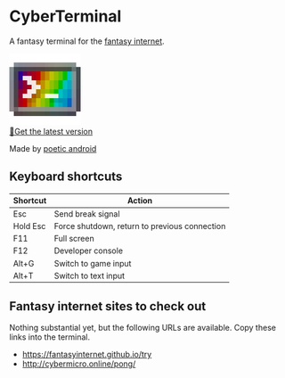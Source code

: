CyberTerminal
=============
A fantasy terminal for the [fantasy internet](https://fantasyinternet.github.io/).

[![icon](./src/images/icon.gif)  
💾Get the latest version](https://github.com/FantasyInternet/cyberterminal/releases/latest)

Made by [poetic android](http://poeticandroid.online/)

Keyboard shortcuts
------------------
Shortcut  | Action
--------- | ------
Esc       | Send break signal
Hold Esc  | Force shutdown, return to previous connection
F11       | Full screen
F12       | Developer console
Alt+G     | Switch to game input
Alt+T     | Switch to text input

Fantasy internet sites to check out
-----------------------------------
Nothing substantial yet, but the following URLs are available. Copy these links into the terminal.

 - https://fantasyinternet.github.io/try
 - http://cybermicro.online/pong/
